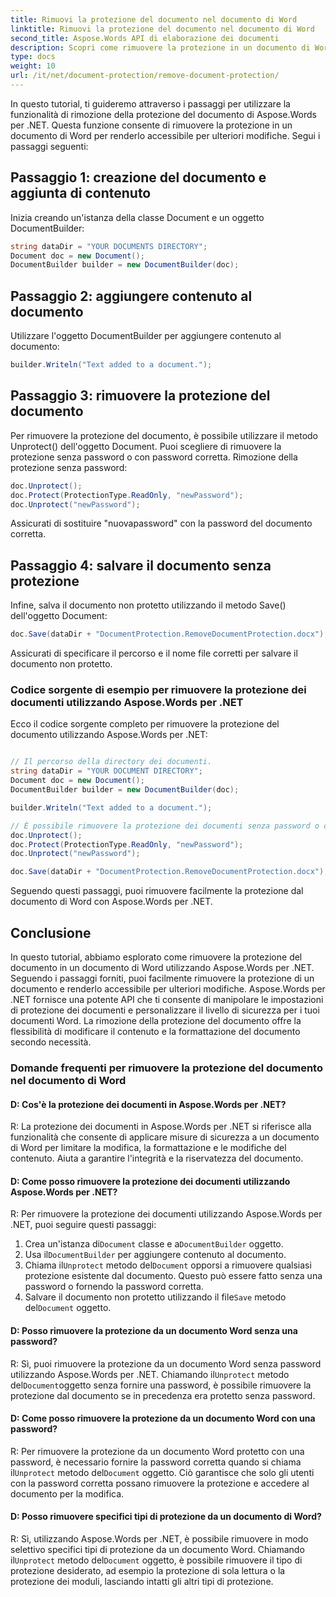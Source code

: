```yaml
---
title: Rimuovi la protezione del documento nel documento di Word
linktitle: Rimuovi la protezione del documento nel documento di Word
second_title: Aspose.Words API di elaborazione dei documenti
description: Scopri come rimuovere la protezione in un documento di Word con Aspose.Words per .NET.
type: docs
weight: 10
url: /it/net/document-protection/remove-document-protection/
---
```

In questo tutorial, ti guideremo attraverso i passaggi per utilizzare la funzionalità di rimozione della protezione del documento di Aspose.Words per .NET. Questa funzione consente di rimuovere la protezione in un documento di Word per renderlo accessibile per ulteriori modifiche. Segui i passaggi seguenti:

## Passaggio 1: creazione del documento e aggiunta di contenuto

Inizia creando un'istanza della classe Document e un oggetto DocumentBuilder:

```csharp
string dataDir = "YOUR DOCUMENTS DIRECTORY";
Document doc = new Document();
DocumentBuilder builder = new DocumentBuilder(doc);
```

## Passaggio 2: aggiungere contenuto al documento

Utilizzare l'oggetto DocumentBuilder per aggiungere contenuto al documento:

```csharp
builder.Writeln("Text added to a document.");
```

## Passaggio 3: rimuovere la protezione del documento

Per rimuovere la protezione del documento, è possibile utilizzare il metodo Unprotect() dell'oggetto Document. Puoi scegliere di rimuovere la protezione senza password o con password corretta. Rimozione della protezione senza password:

```csharp
doc.Unprotect();
doc.Protect(ProtectionType.ReadOnly, "newPassword");
doc.Unprotect("newPassword");
```

Assicurati di sostituire "nuovapassword" con la password del documento corretta.

## Passaggio 4: salvare il documento senza protezione

Infine, salva il documento non protetto utilizzando il metodo Save() dell'oggetto Document:

```csharp
doc.Save(dataDir + "DocumentProtection.RemoveDocumentProtection.docx");
```

Assicurati di specificare il percorso e il nome file corretti per salvare il documento non protetto.

### Codice sorgente di esempio per rimuovere la protezione dei documenti utilizzando Aspose.Words per .NET

Ecco il codice sorgente completo per rimuovere la protezione del documento utilizzando Aspose.Words per .NET:

```csharp

// Il percorso della directory dei documenti.
string dataDir = "YOUR DOCUMENT DIRECTORY";
Document doc = new Document();
DocumentBuilder builder = new DocumentBuilder(doc);

builder.Writeln("Text added to a document.");

// È possibile rimuovere la protezione dei documenti senza password o con la password corretta.
doc.Unprotect();
doc.Protect(ProtectionType.ReadOnly, "newPassword");
doc.Unprotect("newPassword");

doc.Save(dataDir + "DocumentProtection.RemoveDocumentProtection.docx");

```

Seguendo questi passaggi, puoi rimuovere facilmente la protezione dal documento di Word con Aspose.Words per .NET.

## Conclusione

In questo tutorial, abbiamo esplorato come rimuovere la protezione del documento in un documento di Word utilizzando Aspose.Words per .NET. Seguendo i passaggi forniti, puoi facilmente rimuovere la protezione di un documento e renderlo accessibile per ulteriori modifiche. Aspose.Words per .NET fornisce una potente API che ti consente di manipolare le impostazioni di protezione dei documenti e personalizzare il livello di sicurezza per i tuoi documenti Word. La rimozione della protezione del documento offre la flessibilità di modificare il contenuto e la formattazione del documento secondo necessità.

### Domande frequenti per rimuovere la protezione del documento nel documento di Word

#### D: Cos'è la protezione dei documenti in Aspose.Words per .NET?

R: La protezione dei documenti in Aspose.Words per .NET si riferisce alla funzionalità che consente di applicare misure di sicurezza a un documento di Word per limitare la modifica, la formattazione e le modifiche del contenuto. Aiuta a garantire l'integrità e la riservatezza del documento.

#### D: Come posso rimuovere la protezione dei documenti utilizzando Aspose.Words per .NET?

R: Per rimuovere la protezione dei documenti utilizzando Aspose.Words per .NET, puoi seguire questi passaggi:
1.  Crea un'istanza di`Document` classe e a`DocumentBuilder` oggetto.
2.  Usa il`DocumentBuilder` per aggiungere contenuto al documento.
3.  Chiama il`Unprotect` metodo del`Document` opporsi a rimuovere qualsiasi protezione esistente dal documento. Questo può essere fatto senza una password o fornendo la password corretta.
4.  Salvare il documento non protetto utilizzando il file`Save` metodo del`Document` oggetto.

#### D: Posso rimuovere la protezione da un documento Word senza una password?

 R: Sì, puoi rimuovere la protezione da un documento Word senza password utilizzando Aspose.Words per .NET. Chiamando il`Unprotect` metodo del`Document`oggetto senza fornire una password, è possibile rimuovere la protezione dal documento se in precedenza era protetto senza password.

#### D: Come posso rimuovere la protezione da un documento Word con una password?

 R: Per rimuovere la protezione da un documento Word protetto con una password, è necessario fornire la password corretta quando si chiama il`Unprotect` metodo del`Document` oggetto. Ciò garantisce che solo gli utenti con la password corretta possano rimuovere la protezione e accedere al documento per la modifica.

#### D: Posso rimuovere specifici tipi di protezione da un documento di Word?

 R: Sì, utilizzando Aspose.Words per .NET, è possibile rimuovere in modo selettivo specifici tipi di protezione da un documento Word. Chiamando il`Unprotect` metodo del`Document` oggetto, è possibile rimuovere il tipo di protezione desiderato, ad esempio la protezione di sola lettura o la protezione dei moduli, lasciando intatti gli altri tipi di protezione.